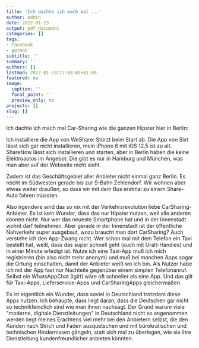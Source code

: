 ```yaml
---
title: 'Ich dachte ich mach mal ...'
author: admin
date: 2022-01-23
output: pdf_document
categories: []
tags:
- facebook
- german
subtitle: ''
summary: ''
authors: []
lastmod: 2022-01-23T17:03:07+01:00
featured: no
image:
  caption: ''
  focal_point: ''
  preview_only: no
projects: []
slug: []
---
```

Ich dachte ich mach mal Car-Sharing wie die ganzen Hipster hier in Berlin: 

Ich installiere die App von WeShare: Stürzt beim Start ab.
Die App von Sixt lässt sich gar nicht installieren, mein iPhone 6 mit iOS 12.5 ist zu alt. ShareNow lässt sich installieren und starten, aber in Berlin haben die keine Elektroautos im Angebot. Die gibt es nur in Hamburg und München, was man aber auf der Webseite nicht sieht. 

Zudem ist das Geschäftsgebiet aller Anbieter nicht einmal ganz Berlin. Es reicht im Südwesten gerade bis zur S-Bahn Zehlendorf.  Wir wohnen aber etwas weiter draußen, so dass wir mit dem Bus erstmal zu einem Share-Auto fahren müssten.

Also irgendwie wird das so nix mit der Verkehrsrevolution liebe CarSharing-Anbieter. Es ist kein Wunder, dass das nur Hipster nutzen, weil alle anderen können nicht. Nur wer das neueste Smartphone hat und in der Innenstadt wohnt darf teilnehmen. Aber gerade in der Innenstadt ist der öffentliche Nahverkehr super ausgebaut, wozu braucht man dort CarSharing? Auch verstehe ich den App-Zwang nicht. Wer schon mal mit dem Telefon ein Taxi bestellt hat, weiß, dass das super schnell geht (auch mit Uralt-Handies) und in einer Minute erledigt ist. Nutze ich eine Taxi-App muß ich mich registrieren (bin also nicht mehr anonym) und muß bei manchen Apps sogar die Ortung einschalten, damit der Anbieter weiß wo ich bin. 
Als Nutzer habe ich mit der App fast nur Nachteile gegenüber einem simplen Telefonanruf. Selbst ein WhatsAppChat (Igitt) wäre oft schneller als eine App. Und das gilt für Taxi-Apps, Lieferservice-Apps und CarSharingApps gleichermaßen.

Es ist eigentlich ein Wunder, dass soviel in Deutschland trotzdem diese Apps nutzen. Ich behaupte, dass liegt daran, dass die Deutschen gar nicht so technikfeindlich sind wie man ihnen nachsagt. Der Grund warum viele "moderne, digitale Dienstleitungen" in Deutschland nicht so angenommen werden liegt meines Erachtens viel mehr bei den Anbietern selbst, die den Kunden nach Strich und Faden ausquetschen und mit bürokratischen und technischen Hindernissen gängeln, statt sich mal zu überlegen, wie sie ihre Dienstleitung kundenfreundlicher anbieten könnten.

